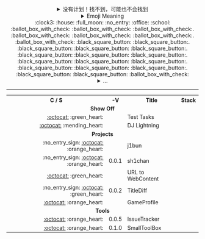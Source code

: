 <!--
Emoji: https://gist.github.com/rxaviers/7360908
-->

<div align="center">
    <details>
        <summary>没有计划！找不到，可能也不会找到</summary>
        <img src="./static/banner/YagamiLightName.gif" />
    </details>
    <details>
        <summary>Emoji Meaning</summary>
        <table>
            <tr>
                <th>Emoji</th>
                <th>Meaning</th>
            </tr>
            <tr>
                <td>:clock130:</td>
                <td>・・・キラだから</td>
            </tr>
            <tr>
                <td>:clock3:</td>
                <td>MSK+3</td>
            </tr>
            <tr>
                <td>:clock9:</td>
                <td>GMT+9</td>
            </tr>
            <tr>
                <td>:ballot_box_with_check:</td>
                <td>Busy Time</td>
            </tr>
            <tr>
                <td>:white_square_button:</td>
                <td>Free Time</td>
            </tr>
            <tr>
                <td>:office:</td>
                <td>Working</td>
            </tr>
            <tr>
                <td>:house:</td>
                <td>Home Alone</td>
            </tr>
            <tr>
                <td>:school:</td>
                <td>Studying in School</td>
            </tr>
            <tr>
                <td>:full_moon:</td>
                <td>Sleeping</td>
            </tr>
            <tr>
                <td>:no_entry:</td>
                <td>Without</td>
            </tr>
            <tr>
                <td>:no_entry_sign:</td>
                <td>Private</td>
            </tr>
            <tr>
                <td>:octocat:</td>
                <td>Public Link</td>
            </tr>
            <tr>
                <td>:orange_heart:</td>
                <td>Scheduled</td>
            </tr>
            <tr>
                <td>:green_heart:</td>
                <td>Active</td>
            </tr>
            <tr>
                <td>:mending_heart:</td>
                <td>Archived</td>
            </tr>
        </table>
    </details>
</div>

<div align="center">
    <div align="center">:clock3: :house: :full_moon: :no_entry: :office: :school: <br />
        :ballot_box_with_check:
        :ballot_box_with_check:
        :ballot_box_with_check:.
        :ballot_box_with_check:
        :ballot_box_with_check:
        :ballot_box_with_check:.
        :ballot_box_with_check:
        :black_square_button:
        :black_square_button:.
        :black_square_button:
        :black_square_button:
        :black_square_button:.
        :black_square_button:
        :black_square_button:
        :black_square_button:.
        :black_square_button:
        :black_square_button:
        :black_square_button:.
        :black_square_button:
        :black_square_button:
        :black_square_button:.
        :black_square_button:
        :black_square_button:
        :ballot_box_with_check:
    </div>
    <details>
        <summary>...</summary>
        <div align="center">:clock3: :office: 08.00 - 17.00<br />
            :black_square_button:
            :black_square_button:
            :black_square_button:.
            :black_square_button:
            :black_square_button:
            :black_square_button:.
            :black_square_button:
            :ballot_box_with_check:
            :ballot_box_with_check:.
            :ballot_box_with_check:
            :ballot_box_with_check:
            :ballot_box_with_check:.
            :ballot_box_with_check:
            :ballot_box_with_check:
            :ballot_box_with_check:.
            :ballot_box_with_check:
            :ballot_box_with_check:
            :black_square_button:.
            :black_square_button:
            :black_square_button:
            :black_square_button:.
            :black_square_button:
            :black_square_button:
            :black_square_button:
        </div>
        <div align="center">:clock3: :office: 10.00 - 19.00<br />
            :black_square_button:
            :black_square_button:
            :black_square_button:.
            :black_square_button:
            :black_square_button:
            :black_square_button:.
            :black_square_button:
            :black_square_button:
            :black_square_button:.
            :ballot_box_with_check:
            :ballot_box_with_check:
            :ballot_box_with_check:.
            :ballot_box_with_check:
            :ballot_box_with_check:
            :ballot_box_with_check:.
            :ballot_box_with_check:
            :ballot_box_with_check:
            :ballot_box_with_check:.
            :ballot_box_with_check:
            :black_square_button:
            :black_square_button:.
            :black_square_button:
            :black_square_button:
            :black_square_button:
        </div>
        <div align="center">:clock9: :school: 08.30 - 12.40<br />
            :black_square_button:
            :black_square_button:
            :black_square_button:.
            :ballot_box_with_check:
            :ballot_box_with_check:
            :ballot_box_with_check:.
            :ballot_box_with_check:
            :ballot_box_with_check:
            :black_square_button:.
            :black_square_button:
            :black_square_button:
            :black_square_button:.
            :black_square_button:
            :black_square_button:
            :black_square_button:.
            :black_square_button:
            :black_square_button:
            :black_square_button:.
            :black_square_button:
            :black_square_button:
            :black_square_button:.
            :black_square_button:
            :black_square_button:
            :black_square_button:
        </div>
        <div align="center">:clock9: :school: 13.00 - 17.00<br />
            :black_square_button:
            :black_square_button:
            :black_square_button:.
            :black_square_button:
            :black_square_button:
            :black_square_button:.
            :black_square_button:
            :ballot_box_with_check:
            :ballot_box_with_check:.
            :ballot_box_with_check:
            :ballot_box_with_check:
            :ballot_box_with_check:.
            :black_square_button:
            :black_square_button:
            :black_square_button:.
            :black_square_button:
            :black_square_button:
            :black_square_button:.
            :black_square_button:
            :black_square_button:
            :black_square_button:.
            :black_square_button:
            :black_square_button:
            :black_square_button:
        </div>
        <div align="center">:clock3: :office: :school: :no_entry: :house: :full_moon:<br />
            :black_square_button:
            :black_square_button:
            :black_square_button:.
            :ballot_box_with_check:
            :ballot_box_with_check:
            :ballot_box_with_check:.
            :ballot_box_with_check:
            :ballot_box_with_check:
            :ballot_box_with_check:.
            :ballot_box_with_check:
            :ballot_box_with_check:
            :ballot_box_with_check:.
            :ballot_box_with_check:
            :ballot_box_with_check:
            :ballot_box_with_check:.
            :ballot_box_with_check:
            :ballot_box_with_check:
            :ballot_box_with_check:.
            :ballot_box_with_check:
            :black_square_button:
            :black_square_button:.
            :black_square_button:
            :black_square_button:
            :black_square_button:
        </div>
    </details>
</div>

---

<!--
Table Structure: https://github.com/seefs001/xox
-->

<table align="center">
    <tr>
        <th>C / S</th>
        <th>-V</th>
        <th>Title</th>
        <th>Stack</th>
    </tr>
    <tr>
        <td colspan="4" align="center"><strong>Show Off</strong></td>
    </tr>
    <tr>
        <td align="right"><a href="https://github.com/ames0k0/TestWork">:octocat:</a> :green_heart:</td>
        <td align="right"></td>
        <td>Test Tasks</td>
        <td></td>
    </tr>
    <tr>
        <td align="right"><a href="https://github.com/ames0k0/datachi/blob/master/dj-lightning/test_v2.gif">:octocat:</a> :mending_heart:</td>
        <td align="right"></td>
        <td>DJ Lightning</td>
        <td></td>
    </tr>
    <tr>
        <td colspan="4" align="center"><strong>Projects</strong></td>
    </tr>
    <tr>
        <td align="right">:no_entry_sign: <a href="https://github.com/j1bun">:octocat:</a> :orange_heart:</td>
        <td align="right"></td>
        <td>j1bun</td>
        <td></td>
    </tr>
    <tr>
        <td align="right">:no_entry_sign: <a href="https://github.com/sh1chan">:octocat:</a> :orange_heart:</td>
        <td align="right">0.0.1</td>
        <td>sh1chan</td>
        <td></td>
    </tr>
    <tr>
        <td align="right"><a href="https://github.com/ames0k0/url-to-web-content">:octocat:</a> :green_heart:</td>
        <td align="right"></td>
        <td>URL to WebContent</td>
        <td></td>
    </tr>
    <!--
    <tr>
        <td align="right">:no_entry_sign: <a href="https://github.com/sh1chan/ShowMeTheCode">:octocat:</a> :orange_heart:</td>
        <td align="right"></td>
        <td>smtc</td>
    </tr>
    <tr>
        <td align="right">:no_entry_sign: <a href="https://github.com/sh1chan/MoeInterpol">:octocat:</a> :orange_heart:</td>
        <td align="right"></td>
        <td>MoeInterpol</td>
    </tr>
    -->
    <tr>
        <td align="right">:no_entry_sign: <a href="https://github.com/aintp3d0/TitleDiff">:octocat:</a> :green_heart:</td>
        <td align="right">0.0.2</td>
        <td>TitleDiff</td>
        <td></td>
    </tr>
    <!--
    <tr>
        <td align="right">:no_entry_sign: <a href="https://github.com/sh1chan/Sage0x0">:octocat:</a> :orange_heart:</td>
        <td align="right"></td>
        <td>Sage0x0</td>
    </tr>
    -->
    <tr>
        <td align="right"><a href="https://github.com/aintp3d0/GameProfile">:octocat:</a> :orange_heart:</td>
        <td align="right"></td>
        <td>GameProfile</td>
        <td></td>
    </tr>
    <tr>
        <td colspan="4" align="center"><strong>Tools</strong></td>
    </tr>
    <tr>
        <td align="right"><a href="https://github.com/ames0k0/IssueTracker">:octocat:</a> :orange_heart:</td>
        <td align="right">0.0.5</td>
        <td>IssueTracker</td>
        <td></td>
    </tr>
    <tr>
        <td align="right"><a href="https://github.com/sh1chan/SmallToolBox">:octocat:</a> :orange_heart:</td>
        <td align="right">0.1.0</td>
        <td>SmallToolBox</td>
        <td></td>
    </tr>
</table>
